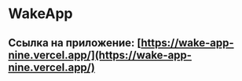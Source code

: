 # WakeApp

## Ссылка на приложение: [https://wake-app-nine.vercel.app/](https://wake-app-nine.vercel.app/)
